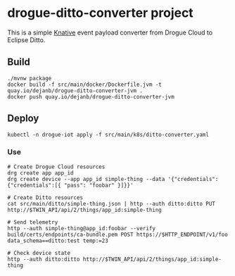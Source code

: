 # drogue-ditto-converter project

This is a simple [Knative](https://knative.dev/) event payload converter from Drogue Cloud to Eclipse Ditto.

## Build

```shell script
./mvnw package
docker build -f src/main/docker/Dockerfile.jvm -t quay.io/dejanb/drogue-ditto-converter-jvm .
docker push quay.io/dejanb/drogue-ditto-converter-jvm
```
## Deploy

```shell script
kubectl -n drogue-iot apply -f src/main/k8s/ditto-converter.yaml
```

### Use

```shell script
# Create Drogue Cloud resources
drg create app app_id
drg create device --app app_id simple-thing --data '{"credentials": {"credentials":[{ "pass": "foobar" }]}}'

# Create Ditto resources
cat src/main/ditto/simple-thing.json | http --auth ditto:ditto PUT http://$TWIN_API/api/2/things/app_id:simple-thing

# Send telemetry
http --auth simple-thing@app_id:foobar --verify build/certs/endpoints/ca-bundle.pem POST https://$HTTP_ENDPOINT/v1/foo data_schema==ditto:test temp:=23

# Check device state
http --auth ditto:ditto http://$TWIN_API/api/2/things/app_id:simple-thing
```
